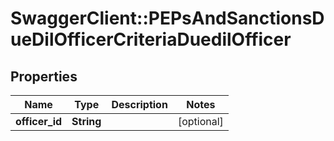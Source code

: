 # SwaggerClient::PEPsAndSanctionsDueDilOfficerCriteriaDuedilOfficer

## Properties
Name | Type | Description | Notes
------------ | ------------- | ------------- | -------------
**officer_id** | **String** |  | [optional] 


